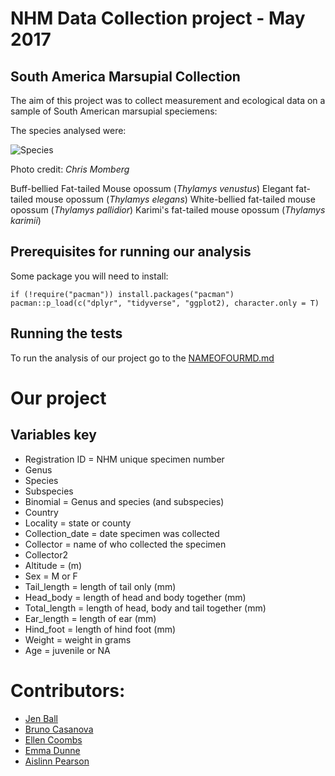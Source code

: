 


# NHM Data Collection project - May 2017 

## South America Marsupial Collection

The aim of this project was to collect measurement and ecological data on a sample of South American marsupial speciemens: 

The species analysed were: 

![Species](https://www.flickr.com/photos/chrismomberg/11226459565/)

Photo credit: *Chris Momberg* 


Buff-bellied Fat-tailed Mouse opossum (*Thylamys venustus*)
Elegant fat-tailed mouse opossum (*Thylamys elegans*) 
White-bellied fat-tailed mouse opossum (*Thylamys pallidior*) 
Karimi's fat-tailed mouse opossum (*Thylamys karimii*) 


## Prerequisites for running our analysis 

Some package you will need to install: 

````
if (!require("pacman")) install.packages("pacman")
pacman::p_load(c("dplyr", "tidyverse", "ggplot2), character.only = T)

````

## Running the tests 

To run the analysis of our project go to the [NAMEOFOURMD.md](link)


# Our project 

## Variables key 

* Registration ID = NHM unique specimen number
* Genus
* Species
* Subspecies
* Binomial = Genus and species (and subspecies)
* Country
* Locality = state or county
* Collection_date = date specimen was collected
* Collector = name of who collected the specimen
* Collector2
* Altitude = (m)
* Sex = M or F
* Tail_length = length of tail only (mm)
* Head_body = length of head and body together (mm)
* Total_length = length of head, body and tail together (mm)
* Ear_length = length of ear (mm)
* Hind_foot = length of hind foot (mm)
* Weight = weight in grams 
* Age = juvenile or NA


# Contributors: 

* [Jen Ball](https://github.com/JenBall)
* [Bruno Casanova](https://github.com/BrunoCasa)
* [Ellen Coombs](https://github.com/EllenJCoombs)
* [Emma Dunne](https://github.com/emmadunne)
* [Aislinn Pearson](https://github.com/aislinnpearson)









